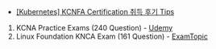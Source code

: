 - [\[Kubernetes\] KCNFA Certification 취득 후기 Tips](https://kingofbackend.tistory.com/293)

1. KCNA Practice Exams (240 Question) - [Udemy](https://www.udemy.com/course/kcna-exams/?couponCode=KEEPLEARNING)
2. Linux Foundation KNCA Exam (161 Question) - [ExamTopic](https://www.examtopics.com/exams/linux-foundation/kcna/)